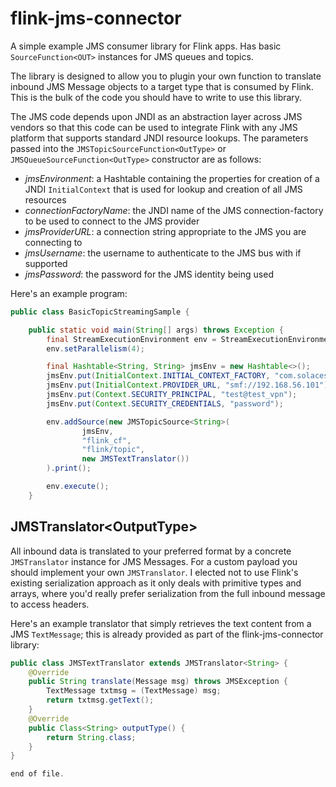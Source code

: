 # flink-jms-connector

A simple example JMS consumer library for Flink apps. Has basic 
`SourceFunction<OUT>` instances for JMS queues and topics.

The library is designed to allow you to plugin your own function to translate 
inbound JMS Message objects to a target type that is consumed by Flink. This 
is the bulk of the code you should have to write to use this library. 

The JMS code depends upon JNDI as an abstraction layer across JMS vendors 
so that this code can be used to integrate Flink with any JMS platform that 
supports standard JNDI resource lookups. The parameters passed into the 
`JMSTopicSourceFunction<OutType>` or `JMSQueueSourceFunction<OutType>` 
constructor are as follows:
- _jmsEnvironment_: a Hashtable containing the properties for creation of a 
JNDI `InitialContext` that is used for lookup and creation of all JMS resources
- _connectionFactoryName_: the JNDI name of the JMS connection-factory to 
be used to connect to the JMS provider
- _jmsProviderURL_: a connection string appropriate to the JMS you are 
connecting to
- _jmsUsername_: the username to authenticate to the JMS bus with if supported
- _jmsPassword_: the password for the JMS identity being used

Here's an example program:

```java
public class BasicTopicStreamingSample {

    public static void main(String[] args) throws Exception {
        final StreamExecutionEnvironment env = StreamExecutionEnvironment.getExecutionEnvironment();
        env.setParallelism(4);

        final Hashtable<String, String> jmsEnv = new Hashtable<>();
        jmsEnv.put(InitialContext.INITIAL_CONTEXT_FACTORY, "com.solacesystems.jndi.SolJNDIInitialContextFactory");
        jmsEnv.put(InitialContext.PROVIDER_URL, "smf://192.168.56.101");
        jmsEnv.put(Context.SECURITY_PRINCIPAL, "test@test_vpn");
        jmsEnv.put(Context.SECURITY_CREDENTIALS, "password");

        env.addSource(new JMSTopicSource<String>(
                jmsEnv,
                "flink_cf",
                "flink/topic",
                new JMSTextTranslator())
        ).print();

        env.execute();
    }
```

## JMSTranslator\<OutputType\>

All inbound data is translated to your preferred format by a concrete 
`JMSTranslator` instance for JMS Messages. For a custom payload you should 
implement your own `JMSTranslator`. I elected not to use Flink's existing 
serialization approach as it only deals with primitive types and arrays, 
where you'd really prefer serialization from the full inbound message to 
access headers.

Here's an example translator that simply retrieves the text content from a 
JMS `TextMessage`; this is already provided as part of the flink-jms-connector 
library:

```java
public class JMSTextTranslator extends JMSTranslator<String> {
    @Override
    public String translate(Message msg) throws JMSException {
        TextMessage txtmsg = (TextMessage) msg;
        return txtmsg.getText();
    }
    @Override
    public Class<String> outputType() {
        return String.class;
    }
}

end of file.

```
